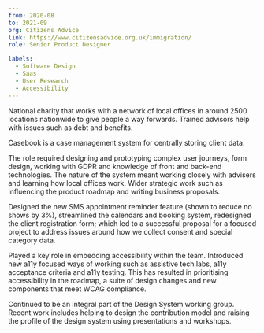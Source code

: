 ```yaml
---
from: 2020-08
to: 2021-09
org: Citizens Advice
link: https://www.citizensadvice.org.uk/immigration/ 
role: Senior Product Designer

labels:
  - Software Design
  - Saas
  - User Research 
  - Accessibility
---
```

National charity that works with a network of local offices in around 2500 locations nationwide to give people a way forwards. Trained advisors help with issues such as debt and benefits. 

Casebook is a case management system for centrally storing client data.

The role required designing and prototyping complex user journeys, form design, working with GDPR and knowledge of front and back-end technologies. The nature of the system meant working closely with advisers and learning how local offices work. Wider strategic work such as influencing the product roadmap and writing business proposals.

Designed the new SMS appointment reminder feature (shown to reduce no shows by 3%), streamlined the calendars and booking system, redesigned the client registration form; which led to a successful proposal for a focused project to address issues around how we collect consent and special category data.

Played a key role in embedding accessibility within the team. Introduced new a11y focused ways of working such as assistive tech labs, a11y acceptance criteria and a11y testing. This has resulted in prioritising accessibility in the roadmap, a suite of design changes and new components that meet WCAG compliance.

Continued to be an integral part of the Design System working group. Recent work includes helping to design the contribution model and raising the profile of the design system using presentations and workshops.